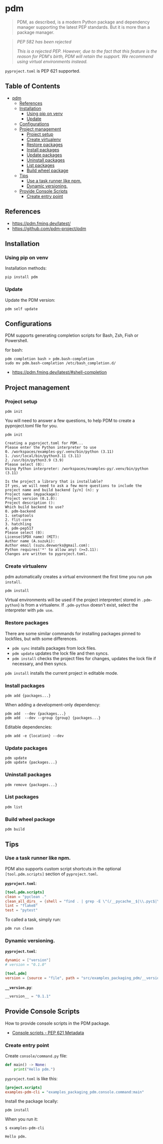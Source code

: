 # pdm

> PDM, as described, is a modern Python package and dependency manager supporting the latest PEP standards. But it is more than a package manager.

> _PEP 582 has been rejected_
>
> _This is a rejected PEP. However, due to the fact that this feature is the reason for PDM's birth, PDM will retain the support. We recommend using virtual environments instead._

`pyproject.toml` is PEP 621 supported.

## Table of Contents <!-- omit in toc -->

- [pdm](#pdm)
  - [References](#references)
  - [Installation](#installation)
    - [Using pip on venv](#using-pip-on-venv)
    - [Update](#update)
  - [Configurations](#configurations)
  - [Project management](#project-management)
    - [Project setup](#project-setup)
    - [Create virtualenv](#create-virtualenv)
    - [Restore packages](#restore-packages)
    - [Install packages](#install-packages)
    - [Update packages](#update-packages)
    - [Uninstall packages](#uninstall-packages)
    - [List packages](#list-packages)
    - [Build wheel package](#build-wheel-package)
  - [Tips](#tips)
    - [Use a task runner like npm.](#use-a-task-runner-like-npm)
    - [Dynamic versioning.](#dynamic-versioning)
  - [Provide Console Scripts](#provide-console-scripts)
    - [Create entry point](#create-entry-point)


## References

- https://pdm.fming.dev/latest/
- https://github.com/pdm-project/pdm


## Installation

### Using pip on venv

Installation methods:

```shell
pip install pdm
```

### Update

Update the PDM version:

```shell
pdm self update
```

## Configurations

PDM supports generating completion scripts for Bash, Zsh, Fish or Powershell.

for bash:

```shell
pdm completion bash > pdm.bash-completion
sudo mv pdm.bash-completion /etc/bash_completion.d/
```

- https://pdm.fming.dev/latest/#shell-completion

## Project management

### Project setup

```shell
pdm init
```

You will need to answer a few questions, to help PDM to create a pyproject.toml file for you.

```console
pdm init

Creating a pyproject.toml for PDM...
Please enter the Python interpreter to use
0. /workspaces/examples-py/.venv/bin/python (3.11)
1. /usr/local/bin/python3.11 (3.11)
2. /usr/bin/python3.9 (3.9)
Please select (0):
Using Python interpreter: /workspaces/examples-py/.venv/bin/python (3.11)

Is the project a library that is installable?
If yes, we will need to ask a few more questions to include the project name and build backend [y/n] (n): y
Project name (mypackage):
Project version (0.1.0):
Project description ():
Which build backend to use?
0. pdm-backend
1. setuptools
2. flit-core
3. hatchling
4. pdm-pep517
Please select (0):
License(SPDX name) (MIT):
Author name (A.suzuki):
Author email (suzu.devworks@gmail.com):
Python requires('*' to allow any) (>=3.11):
Changes are written to pyproject.toml.

```

### Create virtualenv

pdm automatically creates a virtual environment the first time you run `pdm install`.

```shell
pdm install
```

Virtual environments will be used if the project interpreter( stored in `.pdm-python`) is from a virtualenv.
If `.pdm-python` doesn't exist, select the interpreter with `pdm use`.

### Restore packages

There are some similar commands for installing packages pinned to lockfiles, but with some differences.

- `pdm sync` installs packages from lock files.
- `pdm update` updates the lock file and then syncs.
- `pdm install` checks the project files for changes, updates the lock file if necessary, and then syncs.

`pdm install` installs the current project in editable mode.

### Install packages

```shell
pdm add {packages...}
```

When adding a development-only dependency:

```shell
pdm add  --dev {packages...}
pdm add  --dev --group {group} {packages...}
```

Editable dependencies:

```shell
pdm add -e {location} --dev
```

### Update packages

```shell
pdm update
pdm update {packages...}
```

### Uninstall packages

```shell
pdm remove {packages...}
```

### List packages

```shell
pdm list
```

### Build wheel package

```shell
pdm build
```

## Tips

### Use a task runner like npm.

PDM also supports custom script shortcuts in the optional `[tool.pdm.scripts]` section of `pyproject.toml`.

**`pyproject.toml`**:

```toml
[tool.pdm.scripts]
clean = "pyclean ."
clean_all_dirs_ = {shell = "find . | grep -E \"(/__pycache__$|\\.pyc$|\\.pyo$|/build$|/dist$)\" | xargs rm -rf"}
lint = "flake8"
test = "pytest"
```

To called a task, simply run:

```shell
pdm run clean
```

### Dynamic versioning.

**`pyproject.toml`**:

```toml
dynamic = ["version"]
# version = "0.1.0"

[tool.pdm]
version = {source = "file", path = "src/examples_packaging_pdm/__version.py"}
```

**`__version.py`**:

```py
__version__ = "0.1.1"
```


## Provide Console Scripts

How to provide console scripts in the PDM package.

- [Console scripts - PEP 621 Metadata](https://pdm-project.org/latest/reference/pep621/#console-scripts)

### Create entry point

Create `console/command.py` file:

```py
def main() -> None:
    print("Hello pdm.")
```

`pyproject.toml` is like this:

```ini
[project.scripts]
examples-pdm-cli = "examples_packaging_pdm.console.command:main"
```

Install the package locally:

```shell
pdm install
```

When you run it:

```console
$ examples-pdm-cli

Hello pdm.
```
